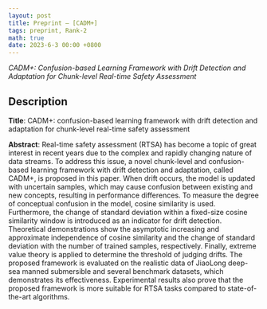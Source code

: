```yaml
---
layout: post
title: Preprint — [CADM+]
tags: preprint, Rank-2
math: true
date: 2023-6-3 00:00 +0800
---
```


*CADM+: Confusion-based Learning Framework with Drift Detection and Adaptation for Chunk-level Real-time Safety Assessment*

## Description

**Title**: CADM+: confusion-based learning framework with drift detection and adaptation for chunk-level real-time safety assessment

**Abstract**: Real-time safety assessment (RTSA) has become a topic of great interest in recent years due to the complex and rapidly changing nature of data streams. To address this issue, a novel chunk-level and confusion-based learning framework with drift detection and adaptation, called CADM+, is proposed in this paper. When drift occurs, the model is updated with uncertain samples, which may cause confusion between existing and new concepts, resulting in performance differences. To measure the degree of conceptual confusion in the model, cosine similarity is used. Furthermore, the change of standard deviation within a fixed-size cosine similarity window is introduced as an indicator for drift detection. Theoretical demonstrations show the asymptotic increasing and approximate independence of cosine similarity and the change of standard deviation with the number of trained samples, respectively. Finally, extreme value theory is applied to determine the threshold of judging drifts. The proposed framework is evaluated on the realistic data of JiaoLong deep-sea manned submersible and several benchmark datasets, which demonstrates its effectiveness. Experimental results also prove that the proposed framework is more suitable for RTSA tasks compared to state-of-the-art algorithms.